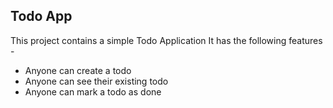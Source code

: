 ## Todo App

This project contains a simple Todo Application
It has the following features -

* Anyone can create a todo
* Anyone can see their existing todo
* Anyone can mark a todo as done